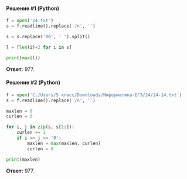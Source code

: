 #### Решение #1 (Python)
```python
f = open('24.txt')
s = f.readline().replace('/n', '')

s = s.replace('00', ' ').split()

l = [len(i)+2 for i in s]

print(max(l))
```
**Ответ:** 977.

#### Решение #2 (Python)
```python
f = open('C:/Users/5 класс/Downloads/Информатика-ЕГЭ/24/24-14.txt')
s = f.readline().replace('/n', '')

maxlen = 0
curlen = 0

for i, j in zip(s, s[1:]):
    curlen += 1
    if i == j == '0':
        maxlen = max(maxlen, curlen)
        curlen = 0

print(maxlen)
```
**Ответ:** 977.
